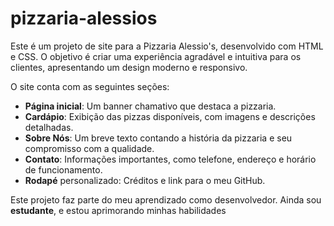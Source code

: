 # pizzaria-alessios

Este é um projeto de site para a Pizzaria Alessio's, desenvolvido com HTML e CSS. O objetivo é criar uma experiência agradável e intuitiva para os clientes, apresentando um design moderno e responsivo.

O site conta com as seguintes seções:

- **Página inicial**: Um banner chamativo que destaca a pizzaria.
- **Cardápio**: Exibição das pizzas disponíveis, com imagens e descrições detalhadas.
- **Sobre Nós**: Um breve texto contando a história da pizzaria e seu compromisso com a qualidade.
- **Contato**: Informações importantes, como telefone, endereço e horário de funcionamento.
- **Rodapé** personalizado: Créditos e link para o meu GitHub.

Este projeto faz parte do meu aprendizado como desenvolvedor. Ainda sou **estudante**, e estou aprimorando minhas habilidades 